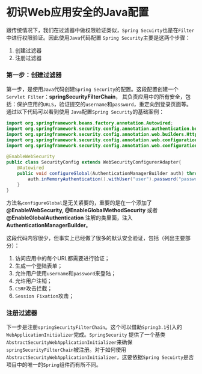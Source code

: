 初识Web应用安全的Java配置
=============================================================================
跟传统情况下，我们在过滤器中做权限验证类似，`Spring Secuirty`也是在`Filter`中进行权限验证。因此使用`Java`代码配置
`Spring Security`主要是这两个步骤：
1. 创建过滤器
2. 注册过滤器

### 第一步：创建过滤器
第一步，是使用`Java`代码创建`Spring Security`的配置。这段配置创建一个`Servlet Filter`：**springSecurityFilterChain**，
其负责应用中的所有安全，包括：保护应用的`URLS`，验证提交的`username`和`password`，重定向到登录页面等。通过以下代码可以看到使用
`Java`配置`Spring Security`的基础案例：
```java
import org.springframework.beans.factory.annotation.Autowired;
import org.springframework.security.config.annotation.authentication.builders.AuthenticationManagerBuilder;
import org.springframework.security.config.annotation.web.builders.HttpSecurity;
import org.springframework.security.config.annotation.web.configuration.EnableWebSecurity;
import org.springframework.security.config.annotation.web.configuration.WebSecurityConfigurerAdapter;
     
@EnableWebSecurity
public class SecurityConfig extends WebSecurityConfigurerAdapter{
    @Autowired
    public void configureGlobal(AuthenticationManagerBuilder auth) throws Exception {
        auth.inMemoryAuthentication().withUser("user").password("password").roles("USER");
    } 
}
```
方法名`configureGlobal`是无关紧要的，重要的是在一个添加了 **@EnableWebSecurity, @EnableGlobalMethodSecurity** 
或者 **@EnableGlobalAuthentication** 注解的类里面，注入 **AuthenticationManagerBuilder**。

这段代码内容很少，但事实上已经做了很多的默认安全验证，包括（列出主要部分）：
1. 访问应用中的每个URL都需要进行验证；
2. 生成一个登陆表单；
3. 允许用户使用`username`和`password`来登陆；
4. 允许用户注销；
5. `CSRF`攻击拦截；
6. `Session Fixation`攻击；

### 注册过滤器
下一步是注册`springSecurityFilterChain`。这个可以借助`Spring3.1`引入的`WebApplicationInitializer`完成。`SpringSecurity`
提供了一个基类`AbstractSecurityWebApplicationInitializer`来确保`springSecurityFilterChain`被注册。对于如何使用
`AbstractSecurityWebApplicationInitializer`，这要依据`Spring Secuirty`是否项目中的唯一的`Spring`组件而有所不同。

